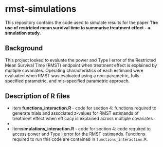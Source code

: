 # rmst-simulations
This repository contains the code used to simulate results for the paper **The use of restricted mean survival time to summarise treatment
effect - a simulation study**. 

## Background 
This project looked to evaluate the power and Type I error of the Restricted Mean Survival Time (RMST) endpoint when treatment effect is explained by multiple covariates. Operating characteristics of each estimand were evaluated when RMST was evaluated using a non-parametric, fully-specified parametric, and mis-specified parametric approach. 

## Description of R files
* Item **functions_interaction.R** - code for section 4: functions required to generate trials and associated z-values for RMST estimands of treatment effect when efficacy is explained across multiple covariates.
* 
* Item**simulations_interaction.R** - code for section 4: code required to access power and Type I error for the RMST estimands. Functions required to run this code are contained in `functions_interaction.R`.
